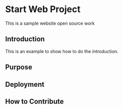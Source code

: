 # Start Web Project

This is a sample website open source work

## Introduction
This is an example to show how to do the introduction.

## Purpose

## Deployment

## How to Contribute